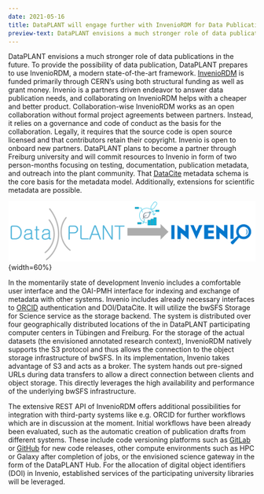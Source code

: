 ```yaml
---
date: 2021-05-16
title: DataPLANT will engage further with InvenioRDM for Data Publication
preview-text: DataPLANT envisions a much stronger role of data publications in the future. To provide the possibility of data publication, DataPLANT prepares to use InvenioRDM, a modern state-of-the-art framework. InvenioRDM is funded primarily through CERN’s using both structural funding as well as grant money. Invenio is a partners driven endeavor to answer data publication needs, and collaborating on InvenioRDM helps with a cheaper and better product. Collaboration-wise InvenioRDM works as an open collaboration without formal project agreements between partners ...
---
```


DataPLANT envisions a much stronger role of data publications in the future. To provide the possibility of data publication, DataPLANT prepares to use InvenioRDM, a modern state-of-the-art framework. [InvenioRDM](https://inveniosoftware.org/) is funded primarily through CERN’s using both structural funding as well as grant money. Invenio is a partners driven endeavor to answer data publication needs, and collaborating on InvenioRDM helps with a cheaper and better product. Collaboration-wise InvenioRDM works as an open collaboration without formal project agreements between partners. Instead, it relies on a governance and code of conduct as the basis for the collaboration. Legally, it requires that the source code is open source licensed and that contributors retain their copyright. Invenio is open to onboard new partners. DataPLANT plans to become a partner through Freiburg university and will commit resources to Invenio in form of two person-months focusing on testing, documentation, publication metadata, and outreach into the plant community. That [DataCite](https://datacite.org/) metadata schema is the core basis for the metadata model. Additionally, extensions for scientific metadata are possible.

![Invenio](../../images/News-Items/Invenio.svg "Invenio"){width=60%}

In the momentarily state of development Invenio includes a comfortable user interface and the OAI-PMH interface for indexing and exchange of metadata with other systems. Invenio includes already necessary interfaces to [ORCID](https://orcid.org/) authentication and DOI/DataCite. It will utilize the bwSFS Storage for Science service as the storage backend. The system is distributed over four geographically distributed locations of the in DataPLANT participating computer centers in Tübingen and Freiburg. For the storage of the actual datasets (the envisioned annotated research context), InvenioRDM natively supports the S3 protocol and thus allows the connection to the object storage infrastructure of bwSFS. In its implementation, Invenio takes advantage of S3 and acts as a broker. The system hands out pre-signed URLs during data transfers to allow a direct connection between clients and object storage. This directly leverages the high availability and performance of the underlying bwSFS infrastructure.

The extensive REST API of InvenioRDM offers additional possibilities for integration with third-party systems like e.g. ORCID for further workflows which are in discussion at the moment. Initial workflows have been already been evaluated, such as the automatic creation of publication drafts from different systems. These include code versioning platforms such as [GitLab](https://about.gitlab.com/de-de/) or [GitHub](https://github.com/about) for new code releases, other compute environments such as HPC or Galaxy after completion of jobs, or the envisioned science gateway in the form of the DataPLANT Hub. For the allocation of digital object identifiers (DOI) in Invenio, established services of the participating university libraries will be leveraged.
